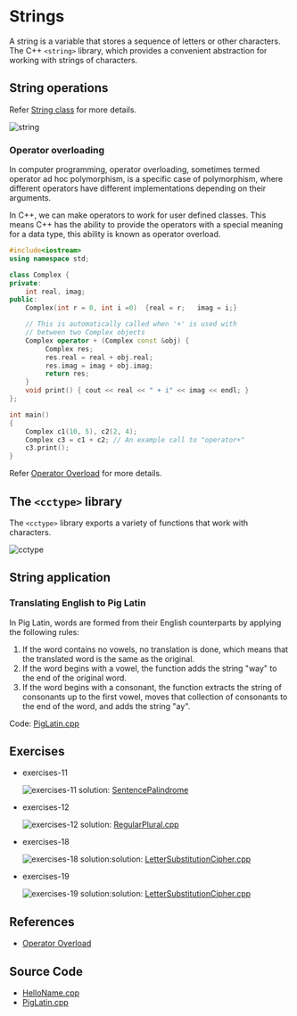 # Strings

 A string is a variable that stores a sequence of letters or other characters.
 The C++ `<string>` library, which provides a convenient abstraction for
 working with strings of characters.

## String operations

Refer [String class][1] for more details.

![string](./images/chapter3_string_library.png)

### Operator overloading

In computer programming, operator overloading, sometimes termed operator ad hoc
polymorphism, is a specific case of polymorphism, where different operators
have different implementations depending on their arguments.

In C++, we can make operators to work for user defined classes. This means C++
has the ability to provide the operators with a special meaning for a data
type, this ability is known as operator overload.

```c++
#include<iostream>
using namespace std;

class Complex {
private:
    int real, imag;
public:
    Complex(int r = 0, int i =0)  {real = r;   imag = i;}

    // This is automatically called when '+' is used with
    // between two Complex objects
    Complex operator + (Complex const &obj) {
         Complex res;
         res.real = real + obj.real;
         res.imag = imag + obj.imag;
         return res;
    }
    void print() { cout << real << " + i" << imag << endl; }
};

int main()
{
    Complex c1(10, 5), c2(2, 4);
    Complex c3 = c1 + c2; // An example call to "operator+"
    c3.print();
}
```

Refer [Operator Overload][2] for more details.

## The `<cctype>` library

The `<cctype>` library exports a variety of functions that work with characters.

![cctype](./images/chapter3_cctype_libraries.png)

## String application

### Translating English to Pig Latin

In Pig Latin, words are formed from their English counterparts by applying the
following rules:

1. If the word contains no vowels, no translation is done, which means that the
   translated word is the same as the original.
2. If the word begins with a vowel, the function adds the string "way" to the
   end of the original word.
3. If the word begins with a consonant, the function extracts the string of
   consonants up to the first vowel, moves that collection of consonants to
   the end of the word, and adds the string "ay".

Code: [PigLatin.cpp](./codes/PigLatin.cpp)

## Exercises

* exercises-11

  ![exercises-11](./images/chapter3_ex11.png)
  solution: [SentencePalindrome](./codes/exercises/SentencePalindrome.cpp)

* exercises-12

  ![exercises-12](./images/chapter3_ex12.png)
  solution: [RegularPlural.cpp](./codes/exercises/RegularPlural.cpp)

* exercises-18

  ![exercises-18](./images/chapter3_ex18.png)
  solution:solution: [LetterSubstitutionCipher.cpp](./codes/exercises/LetterSubstitutionCipher.cpp)

* exercises-19

  ![exercises-19](./images/chapter3_ex19.jpeg)
  solution:solution: [LetterSubstitutionCipher.cpp](./codes/exercises/LetterSubstitutionCipher.cpp)

## References

* [Operator Overload][2]

## Source Code

* [HelloName.cpp](./codes/HelloName.cpp)
* [PigLatin.cpp](./codes/PigLatin.cpp)

[1]:<https://www.cplusplus.com/reference/string/string/>
[2]:<https://www.geeksforgeeks.org/operator-overloading-c/>

